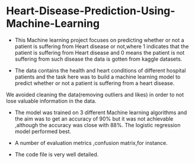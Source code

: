 # Heart-Disease-Prediction-Using-Machine-Learning

* This Machine learning project focuses on predicting whether or not a patient is suffering from Heart disease or not,where 1 indicates that the patient is suffering from Heart disease and 0 means the patient is not suffering from such disease the data is gotten from kaggle datasets.

* The data contains the health and heart conditions of different hospital patients and the task here was to build a machine learning model to predict whether or not a patient is suffering from a heart disease.

We avoided cleaning the data(removing outliers and likes) in order to not lose valuable information in the data.

* The model was trained on 3 different Machine learning algorithms and the aim was to get an accuracy of 90% but it was not achievable ,although the accuracy was close with 88%. The logistic regression model performed best.

* A number of evaluation metrics ,confusion matrix,for instance.
* The code file is very well detailed.
